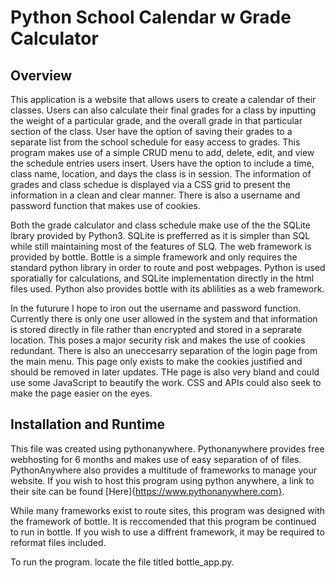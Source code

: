 # Python School Calendar w Grade Calculator 

## Overview

This application is a website that allows users to create a calendar of their classes. Users can also calculate their final grades for a class by inputting the weight of a particular grade, and the overall grade in that particular section of the class. User have the option of saving their grades to a separate list from the school schedule for easy access to grades. This program makes use of a simple CRUD menu to add, delete, edit, and view the schedule entries users insert. Users have the option to include a time, class name, location, and days the class is in session. The information of grades and class schedue is displayed via a CSS grid to present the information in a clean and clear manner. There is also a username and password function that makes use of cookies. 

Both the grade calculator and class schedule make use of the the SQLite lbrary provided by Python3. SQLite is prefferred as it is simpler than SQL while still maintaining most of the features of SLQ. The web framework is provided by bottle. Bottle is a simple framework and only requires the standard python library in order to route and post webpages. Python is used sporatially for calculations, and SQLite implementation directly in the html files used. Python also provides bottle with its ablilities as a web framework. 

In the futurure I hope to iron out the username and password function. Currently there is only one user allowed in the system and that information is stored directly in file rather than encrypted and stored in a seprarate location. This poses a major security risk and makes the use of cookies redundant. There is also an uneccesarry separation of the login page from the main menu. This page only exists to make the cookies justified and should be removed in later updates. THe page is also very bland and could use some JavaScript to beautify the work. CSS and APIs could also seek to make the page easier on the eyes.

## Installation and Runtime

This file was created using pythonanywhere. Pythonanywhere provides free webhosting for 6 months and makes use of easy separation of of files. PythonAnywhere also provides a multitude of frameworks to manage your website. If you wish to host this program using python anywhere, a link to their site can be found [Here]{https://www.pythonanywhere.com}.

While many frameworks exist to route sites, this program was designed with the framework of bottle. It is reccomended that this program be continued to run in bottle. If you wish to use a diffrent framework, it may be required to reformat files included. 

To run the program. locate the file titled 
  bottle_app.py. 
